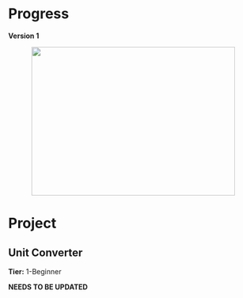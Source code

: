 # Progress
**Version 1**
<p align="center">
  <img width="411" height="300" src="https://user-images.githubusercontent.com/64830745/82939124-7e491280-9fb0-11ea-8aff-f257c523c69d.gif"></img>
</p>

# Project
## Unit Converter

**Tier:** 1-Beginner

**NEEDS TO BE UPDATED**


